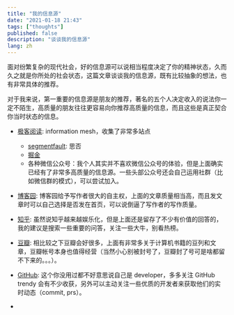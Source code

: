 ```yaml
---
title: "我的信息源"
date: "2021-01-18 21:43"
tags: ["thoughts"]
published: false
description: "谈谈我的信息源"
lang: zh
---
```


面对纷繁复杂的现代社会，好的信息源可以说相当程度决定了你的精神状态，久而久之就是你所处的社会状态，这篇文章谈谈我的信息源，既有比较抽象的想法，也有非常具体的推荐。

对于我来说，第一重要的信息源是朋友的推荐，著名的五个人决定收入的说法你一定不陌生，高质量的朋友往往更容易向你推荐高质量的信息，而且这些是真正契合你当时状态的信息。


- [极客阅读](https://jikeyuedu.cn/): information mesh，收集了非常多站点
    - [segmentfault](https://segmentfault.com/): 思否
    - [掘金](https://juejin.cn/post/6918881497264947207)
    - 各种微信公众号：我个人其实并不喜欢微信公众号的体验，但是上面确实已经有了非常多高质量的信息源。一些头部公众号还会自己运用社群（比如微信群的模式），可以尝试加入。
- [博客园](https://www.cnblogs.com/): 博客园给予写作者很大的自主权，上面的文章质量相当高，而且发文章时可以自己选择是否发在首页，可以说倒逼了写作者的写作质量。
- [知乎](https://zhihu.com): 虽然说知乎越来越娱乐化，但是上面还是留存了不少有价值的回答的，我的建议是搜索一些重要的问答，关注一些大牛，别看热榜。
- [豆瓣](https://douban.com): 相比较之下豆瓣会好很多，上面有非常多关于计算机书籍的豆列和文章，豆瓣帐号本身也值得经营（当然小心别被封号了，豆瓣封了号可是啥都留不下来的。。。）。

     
- [GitHub](https://github.com): 这个你没用过都不好意思说自己是 developer，多多关注 GitHub trendy 会有不少收获，另外可以主动关注一些优质的开发者来获取他们的实时动态（commit, prs）。
- 
